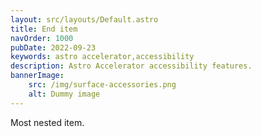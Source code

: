 ```yaml
---
layout: src/layouts/Default.astro
title: End item
navOrder: 1000
pubDate: 2022-09-23
keywords: astro accelerator,accessibility
description: Astro Accelerator accessibility features.
bannerImage:
    src: /img/surface-accessories.png
    alt: Dummy image
---
```


Most nested item.

